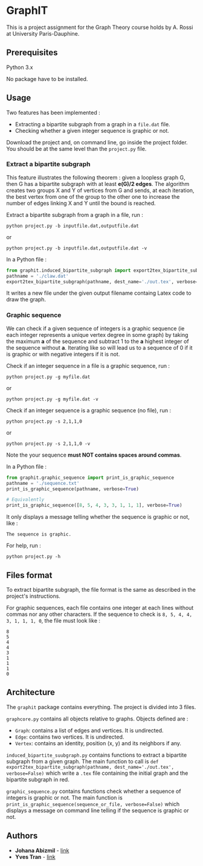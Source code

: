 # GraphIT

This is a project assignment for the Graph Theory course 
holds by A. Rossi at University Paris-Dauphine.

## Prerequisites

Python 3.x

No package have to be installed.

## Usage

Two features has been implemented :
* Extracting a bipartite subgraph from a graph in a 
````file.dat```` file.
* Checking whether a given integer sequence is graphic or not.

Download the project and, on command line, go inside the 
project folder. You should be at the same level than the 
```project.py``` file.

### Extract a bipartite subgraph

This feature illustrates the following theorem : 
given a loopless graph G, then G has a bipartite subgraph with 
at least **e(G)/2 edges**. The algorithm creates two 
groups X and Y of vertices from G and sends, at each iteration, 
the best vertex from one of the group to the other one to 
increase the number of edges linking X and Y until the bound 
is reached.

Extract a bipartite subgraph from a graph in a file, run :
    
    python project.py -b inputfile.dat,outputfile.dat 
or

    python project.py -b inputfile.dat,outputfile.dat -v
    
In a Python file :

```python
from graphit.induced_bipartite_subgraph import export2tex_bipartite_subgraph
pathname = './claw.dat'
export2tex_bipartite_subgraph(pathname, dest_name='./out.tex', verbose=True)
```
It writes a new file under the given output filename containg 
Latex code to draw the graph.

### Graphic sequence

We can check if a given sequence of integers is a graphic 
sequence (ie each integer represents a unique vertex degree in some 
graph) by taking the maximum **a** of the sequence and subtract 
1 to the **a** highest integer of the sequence without **a**. 
Iterating like so will lead us to a sequence of 0 if it is 
graphic or with negative integers if it is not. 

Check if an integer sequence in a file is a graphic sequence, run :
    
    python project.py -g myfile.dat
or

    python project.py -g myfile.dat -v
    
Check if an integer sequence is a graphic sequence (no file), run :
    
    python project.py -s 2,1,1,0
or
    
    python project.py -s 2,1,1,0 -v
    
Note the your sequence **must NOT contains spaces around commas**.

In a Python file :

```python
from graphit.graphic_sequence import print_is_graphic_sequence
pathname = './sequence.txt'
print_is_graphic_sequence(pathname, verbose=True)

# Equivalently
print_is_graphic_sequence([8, 5, 4, 3, 3, 1, 1, 1], verbose=True)
```

It only displays a message telling whether the sequence is 
graphic or not, like :

    The sequence is graphic.

For help, run :

    python project.py -h

## Files format

To extract bipartite subgraph, the file format is the same 
as described in the project's instructions.

For graphic sequences, each file contains one integer 
at each lines without commas nor any other characters.
If the sequence to check is ```8, 5, 4, 4, 3, 1, 1, 1, 0```, 
the file must look like :
```
8
5
4
4
3
1
1
1
0
```

## Architecture

The ```graphit``` package contains everything. The project 
is divided into 3 files.

```graphcore.py``` contains all objects relative to graphs.
Objects defined are :
* ```Graph```: contains a list of edges and vertices. It is undirected.
* ```Edge```: contains two vertices. It is undirected. 
* ```Vertex```: contains an identity, position (x, y) and its neighbors if any.

```induced_bipartite_suubgraph.py``` contains functions to 
extract a bipartite subgraph from a given graph. The main 
function to call is ```def export2tex_bipartite_subgraph(pathname, dest_name='./out.tex', verbose=False)```
which write a ```.tex``` file containing the initial graph 
and the bipartite subgraph in red.

```graphic_sequence.py``` contains functions check whether 
a sequence of integers is graphic or not. The main function is 
```print_is_graphic_sequence(sequence_or_file, verbose=False)```
which displays a message on command line telling if the sequence is
graphic or not.

## Authors

* **Johana Abizmil** - [link](https://github.com/Johanabiz)
* **Yves Tran** - [link](https://github.com/vesran)

